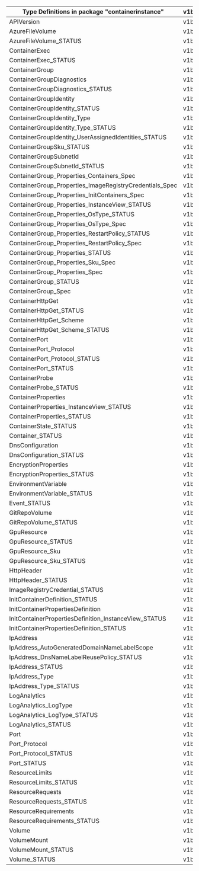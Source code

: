 | Type Definitions in package "containerinstance"         | v1beta20211001 |
|---------------------------------------------------------|----------------|
| APIVersion                                              | v1beta20211001 |
| AzureFileVolume                                         | v1beta20211001 |
| AzureFileVolume_STATUS                                  | v1beta20211001 |
| ContainerExec                                           | v1beta20211001 |
| ContainerExec_STATUS                                    | v1beta20211001 |
| ContainerGroup                                          | v1beta20211001 |
| ContainerGroupDiagnostics                               | v1beta20211001 |
| ContainerGroupDiagnostics_STATUS                        | v1beta20211001 |
| ContainerGroupIdentity                                  | v1beta20211001 |
| ContainerGroupIdentity_STATUS                           | v1beta20211001 |
| ContainerGroupIdentity_Type                             | v1beta20211001 |
| ContainerGroupIdentity_Type_STATUS                      | v1beta20211001 |
| ContainerGroupIdentity_UserAssignedIdentities_STATUS    | v1beta20211001 |
| ContainerGroupSku_STATUS                                | v1beta20211001 |
| ContainerGroupSubnetId                                  | v1beta20211001 |
| ContainerGroupSubnetId_STATUS                           | v1beta20211001 |
| ContainerGroup_Properties_Containers_Spec               | v1beta20211001 |
| ContainerGroup_Properties_ImageRegistryCredentials_Spec | v1beta20211001 |
| ContainerGroup_Properties_InitContainers_Spec           | v1beta20211001 |
| ContainerGroup_Properties_InstanceView_STATUS           | v1beta20211001 |
| ContainerGroup_Properties_OsType_STATUS                 | v1beta20211001 |
| ContainerGroup_Properties_OsType_Spec                   | v1beta20211001 |
| ContainerGroup_Properties_RestartPolicy_STATUS          | v1beta20211001 |
| ContainerGroup_Properties_RestartPolicy_Spec            | v1beta20211001 |
| ContainerGroup_Properties_STATUS                        | v1beta20211001 |
| ContainerGroup_Properties_Sku_Spec                      | v1beta20211001 |
| ContainerGroup_Properties_Spec                          | v1beta20211001 |
| ContainerGroup_STATUS                                   | v1beta20211001 |
| ContainerGroup_Spec                                     | v1beta20211001 |
| ContainerHttpGet                                        | v1beta20211001 |
| ContainerHttpGet_STATUS                                 | v1beta20211001 |
| ContainerHttpGet_Scheme                                 | v1beta20211001 |
| ContainerHttpGet_Scheme_STATUS                          | v1beta20211001 |
| ContainerPort                                           | v1beta20211001 |
| ContainerPort_Protocol                                  | v1beta20211001 |
| ContainerPort_Protocol_STATUS                           | v1beta20211001 |
| ContainerPort_STATUS                                    | v1beta20211001 |
| ContainerProbe                                          | v1beta20211001 |
| ContainerProbe_STATUS                                   | v1beta20211001 |
| ContainerProperties                                     | v1beta20211001 |
| ContainerProperties_InstanceView_STATUS                 | v1beta20211001 |
| ContainerProperties_STATUS                              | v1beta20211001 |
| ContainerState_STATUS                                   | v1beta20211001 |
| Container_STATUS                                        | v1beta20211001 |
| DnsConfiguration                                        | v1beta20211001 |
| DnsConfiguration_STATUS                                 | v1beta20211001 |
| EncryptionProperties                                    | v1beta20211001 |
| EncryptionProperties_STATUS                             | v1beta20211001 |
| EnvironmentVariable                                     | v1beta20211001 |
| EnvironmentVariable_STATUS                              | v1beta20211001 |
| Event_STATUS                                            | v1beta20211001 |
| GitRepoVolume                                           | v1beta20211001 |
| GitRepoVolume_STATUS                                    | v1beta20211001 |
| GpuResource                                             | v1beta20211001 |
| GpuResource_STATUS                                      | v1beta20211001 |
| GpuResource_Sku                                         | v1beta20211001 |
| GpuResource_Sku_STATUS                                  | v1beta20211001 |
| HttpHeader                                              | v1beta20211001 |
| HttpHeader_STATUS                                       | v1beta20211001 |
| ImageRegistryCredential_STATUS                          | v1beta20211001 |
| InitContainerDefinition_STATUS                          | v1beta20211001 |
| InitContainerPropertiesDefinition                       | v1beta20211001 |
| InitContainerPropertiesDefinition_InstanceView_STATUS   | v1beta20211001 |
| InitContainerPropertiesDefinition_STATUS                | v1beta20211001 |
| IpAddress                                               | v1beta20211001 |
| IpAddress_AutoGeneratedDomainNameLabelScope             | v1beta20211001 |
| IpAddress_DnsNameLabelReusePolicy_STATUS                | v1beta20211001 |
| IpAddress_STATUS                                        | v1beta20211001 |
| IpAddress_Type                                          | v1beta20211001 |
| IpAddress_Type_STATUS                                   | v1beta20211001 |
| LogAnalytics                                            | v1beta20211001 |
| LogAnalytics_LogType                                    | v1beta20211001 |
| LogAnalytics_LogType_STATUS                             | v1beta20211001 |
| LogAnalytics_STATUS                                     | v1beta20211001 |
| Port                                                    | v1beta20211001 |
| Port_Protocol                                           | v1beta20211001 |
| Port_Protocol_STATUS                                    | v1beta20211001 |
| Port_STATUS                                             | v1beta20211001 |
| ResourceLimits                                          | v1beta20211001 |
| ResourceLimits_STATUS                                   | v1beta20211001 |
| ResourceRequests                                        | v1beta20211001 |
| ResourceRequests_STATUS                                 | v1beta20211001 |
| ResourceRequirements                                    | v1beta20211001 |
| ResourceRequirements_STATUS                             | v1beta20211001 |
| Volume                                                  | v1beta20211001 |
| VolumeMount                                             | v1beta20211001 |
| VolumeMount_STATUS                                      | v1beta20211001 |
| Volume_STATUS                                           | v1beta20211001 |
